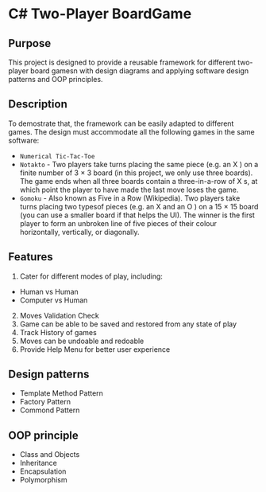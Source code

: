 # C# Two-Player BoardGame

## Purpose
This project is designed to provide a reusable framework for different two-player board gamesn with design diagrams and applying software design patterns and OOP principles. 

## Description
To demostrate that, the framework can be easily adapted to different games. The design must accommodate all the following games in the same software:
- `Numerical Tic-Tac-Toe`
- `Notakto` - Two players take turns placing the same piece (e.g. an X ) on a finite number of 3 × 3 board (in this project, we only
use three boards). The game ends when all three boards contain a three-in-a-row of X s, at which point the player to have made the last move loses the game.
- `Gomoku` - Also known as Five in a Row (Wikipedia). Two players take turns placing two typesof pieces (e.g. an X and an O ) on a 15 × 15 board (you can use a smaller board if that helps the UI). The winner is the first player to form an unbroken line of five pieces of their colour horizontally, vertically, or diagonally.

## Features
1. Cater for different modes of play, including: 
- Human vs Human
- Computer vs Human
2. Moves Validation Check
3. Game can be able to be saved and restored from any state of play
4. Track History of games
5. Moves can be undoable and redoable
6. Provide Help Menu for better user experience

## Design patterns 
- Template Method Pattern
- Factory Pattern
- Commond Pattern

## OOP principle
- Class and Objects
- Inheritance
- Encapsulation
- Polymorphism 